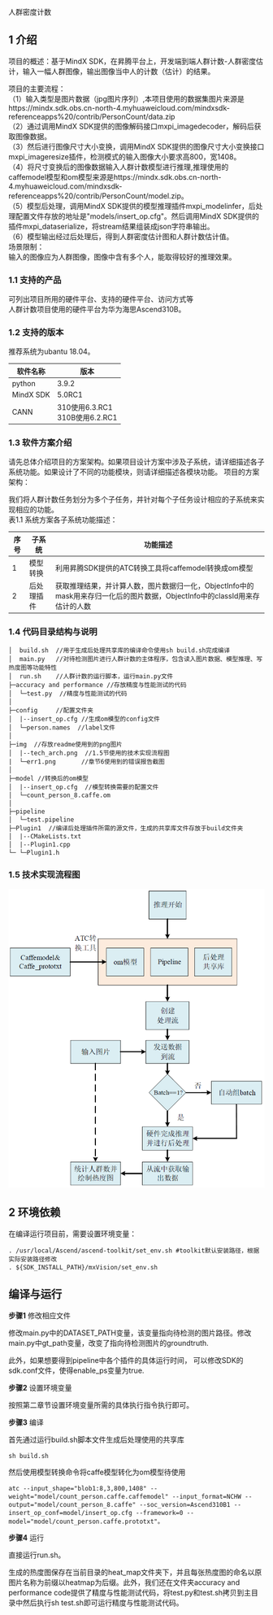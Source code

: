 人群密度计数

## 1 介绍
项目的概述：基于MindX SDK，在昇腾平台上，开发端到端人群计数-人群密度估计，输入一幅人群图像，输出图像当中人的计数（估计）的结果。  
  
项目的主要流程：  
（1）输入类型是图片数据（jpg图片序列）,本项目使用的数据集图片来源是https://mindx.sdk.obs.cn-north-4.myhuaweicloud.com/mindxsdk-referenceapps%20/contrib/PersonCount/data.zip   
（2）通过调用MindX SDK提供的图像解码接口mxpi_imagedecoder，解码后获取图像数据。  
（3）然后进行图像尺寸大小变换，调用MindX SDK提供的图像尺寸大小变换接口mxpi_imageresize插件，检测模式的输入图像大小要求高800，宽1408。  
（4）将尺寸变换后的图像数据输入人群计数模型进行推理,推理使用的caffemodel模型和om模型来源是https://mindx.sdk.obs.cn-north-4.myhuaweicloud.com/mindxsdk-referenceapps%20/contrib/PersonCount/model.zip。  
（5）模型后处理，调用MindX SDK提供的模型推理插件mxpi_modelinfer，后处理配置文件存放的地址是"models/insert_op.cfg"。然后调用MindX SDK提供的插件mxpi_dataserialize，将stream结果组装成json字符串输出。  
（6）模型输出经过后处理后，得到人群密度估计图和人群计数估计值。  
场景限制：  
  输入的图像应为人群图像，图像中含有多个人，能取得较好的推理效果。  
### 1.1 支持的产品

可列出项目所用的硬件平台、支持的硬件平台、访问方式等  
人群计数项目使用的硬件平台为华为海思Ascend310B。  
  
### 1.2 支持的版本  
  
推荐系统为ubantu 18.04。

| 软件名称 | 版本   |
| -------- | ------ |
| python    | 3.9.2     | 
| MindX SDK     |    5.0RC1    |
| CANN | 310使用6.3.RC1<br>310B使用6.2.RC1 |
  

### 1.3 软件方案介绍

请先总体介绍项目的方案架构。如果项目设计方案中涉及子系统，请详细描述各子系统功能。如果设计了不同的功能模块，则请详细描述各模块功能。
项目的方案架构：  

我们将人群计数任务划分为多个子任务，并针对每个子任务设计相应的子系统来实现相应的功能。  
表1.1 系统方案各子系统功能描述：  

| 序号 | 子系统 | 功能描述     |  
| ---- | ------ | ------------ |  
| 1    | 模型转换    | 利用昇腾SDK提供的ATC转换工具将caffemodel转换成om模型|  
| 2    | 后处理插件 | 获取推理结果，并计算人数，图片数据归一化，ObjectInfo中的mask用来存归一化后的图片数据，ObjectInfo中的classId用来存估计的人数 |  

### 1.4 代码目录结构与说明

```
│  build.sh  //用于生成后处理共享库的编译命令使用sh build.sh完成编译  
│  main.py   //对待检测图片进行人群计数的主体程序，包含读入图片数据、模型推理、写热度图等功能特性  
│  run.sh    //人群计数的运行脚本，运行main.py文件  
├─accuracy and performance //存放精度与性能测试的代码   
│  └─test.py  //精度与性能测试的代码   
│
├─config     //配置文件夹  
│  |--insert_op.cfg //生成om模型的config文件  
│  └─person.names  //label文件  
│      
├─img  //存放readme使用到的png图片  
│  |--tech_arch.png  //1.5节使用的技术实现流程图  
|  └─err1.png       //章节6使用到的错误报告截图  
│        
├─model //转换后的om模型  
│  |--insert_op.cfg  //模型转换需要的配置文件
│  └─count_person_8.caffe.om  
│  
├─pipeline 
│  └─test.pipeline 
├─Plugin1  //编译后处理插件所需的源文件，生成的共享库文件存放于build文件夹  
│  |--CMakeLists.txt  
│  |--Plugin1.cpp  
└─ └─Plugin1.h  
```

### 1.5 技术实现流程图

![Image text](./img/tech_arch.png)

## 2 环境依赖

在编译运行项目前，需要设置环境变量：


```
. /usr/local/Ascend/ascend-toolkit/set_env.sh #toolkit默认安装路径，根据实际安装路径修改
. ${SDK_INSTALL_PATH}/mxVision/set_env.sh
```

## 编译与运行

**步骤1** 修改相应文件

修改main.py中的DATASET_PATH变量，该变量指向待检测的图片路径。修改main.py中gt_path变量，改变了指向待检测图片的groundtruth.

此外，如果想要得到pipeline中各个插件的具体运行时间，
可以修改SDK的sdk.conf文件，使得enable_ps变量为true.

**步骤2** 设置环境变量

按照第二章节设置环境变量所需的具体执行指令执行即可。

**步骤3** 编译

首先通过运行build.sh脚本文件生成后处理使用的共享库
```
sh build.sh
```
然后使用模型转换命令将caffe模型转化为om模型待使用
```
atc --input_shape="blob1:8,3,800,1408" --weight="model/count_person.caffe.caffemodel" --input_format=NCHW --output="model/count_person_8.caffe" --soc_version=Ascend310B1 --insert_op_conf=model/insert_op.cfg --framework=0 --model="model/count_person.caffe.prototxt"。
```

**步骤4** 运行

直接运行run.sh。

生成的热度图保存在当前目录的heat_map文件夹下，并且每张热度图的命名以原图片名称为前缀以heatmap为后缀。此外，我们还在文件夹accuracy and performance code提供了精度与性能测试代码，将test.py和test.sh拷贝到主目录中然后执行sh test.sh即可运行精度与性能测试代码。

